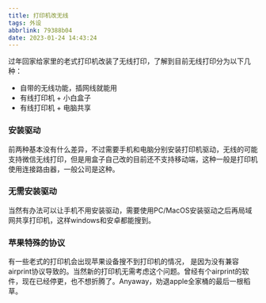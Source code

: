 ```yaml
---
title: 打印机改无线
tags: 外设
abbrlink: 79388b04
date: 2023-01-24 14:43:24
---
```




过年回家给家里的老式打印机改装了无线打印，了解到目前无线打印分为以下几种：

- 自带的无线功能，插网线就能用
- 有线打印机 + 小白盒子
- 有线打印机 + 电脑共享

<!--more-->

### 安装驱动

前两种基本没有什么差异，不过需要手机和电脑分别安装打印机驱动，无线的可能支持微信无线打印，但是用盒子自己改的目前还不支持移动端，这种一般是打印机使用连接路由器，一般公司是这种。



### 无需安装驱动

当然有办法可以让手机不用安装驱动，需要使用PC/MacOS安装驱动之后再局域网共享打印机，这样windows和安卓都能搜到。



### 苹果特殊的协议

有一些老式的打印机会出现苹果设备搜不到打印机的情况， 是因为没有兼容airprint协议导致的。当然新的打印机无需考虑这个问题。曾经有个airprint的软件，现在已经停更，也不想折腾了。Anyaway，劝退apple全家桶的最后一根稻草。



